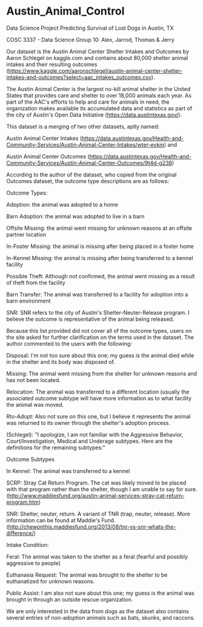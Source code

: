 # Austin_Animal_Control
Data Science Project Predicting Survival of Lost Dogs in Austin, TX

COSC 3337 - Data Science
Group 10: Alex, Jarrod, Thomas & Jerry

Our dataset is the Austin Animal Center Shelter Intakes and Outcomes by Aaron Schlegel on kaggle.com and contains about 80,000 shelter animal intakes and their resulting outcomes (https://www.kaggle.com/aaronschlegel/austin-animal-center-shelter-intakes-and-outcomes?select=aac_intakes_outcomes.csv).

The Austin Animal Center is the largest no-kill animal shelter in the United States that provides care and shelter to over 18,000 animals each year. As part of the AAC's efforts to help and care for animals in need, the organization makes available its accumulated data and statistics as part of the city of Austin's Open Data Initiative (https://data.austintexas.gov/).

This dataset is a merging of two other datasets, aptly named:

Austin Animal Center Intakes (https://data.austintexas.gov/Health-and-Community-Services/Austin-Animal-Center-Intakes/wter-evkm) and

Austin Animal Center Outcomes (https://data.austintexas.gov/Health-and-Community-Services/Austin-Animal-Center-Outcomes/9t4d-g238)

According to the author of the dataset, who copied from the original Outcomes dataset, the outcome type descriptions are as follows:

Outcome Types:

Adoption: the animal was adopted to a home

Barn Adoption: the animal was adopted to live in a barn

Offsite Missing: the animal went missing for unknown reasons at an offsite partner location

In-Foster Missing: the animal is missing after being placed in a foster home

In-Kennel Missing: the animal is missing after being transferred to a kennel facility

Possible Theft: Although not confirmed, the animal went missing as a result of theft from the facility

Barn Transfer: The animal was transferred to a facility for adoption into a barn environment

SNR: SNR refers to the city of Austin's Shelter-Neuter-Release program. I believe the outcome is representative of the     animal being released.

Because this list provided did not cover all of the outcome types, users on the site asked for further clarification on the terms used in the dataset. The author commented to the users with the following:

Disposal: I'm not too sure about this one; my guess is the animal died while in the shelter and its body was disposed       of.

Missing: The animal went missing from the shelter for unknown reasons and has not been located.

Relocation: The animal was transferred to a different location (usually the associated outcome subtype will have more       information as to what facility the animal was moved.

Rto-Adopt: Also not sure on this one, but I believe it represents the animal was returned to its owner through the shelter's adoption process.

(Schlegel): "I apologize, I am not familiar with the Aggressive Behavior, Court/Investigation, Medical and Underage subtypes. Here are the definitions for the remaining subtypes:"

Outcome Subtypes

In Kennel: The animal was transferred to a kennel

SCRP: Stray Cat Return Program. The cat was likely moved to be placed with that program rather than the shelter, though I am unable to say for sure.
(http://www.maddiesfund.org/austin-animal-services-stray-cat-return-program.htm)

SNR: Shelter, neuter, return. A variant of TNR (trap, neuter, release). More information can be found at Maddie's Fund.
(http://chewonthis.maddiesfund.org/2013/08/tnr-vs-snr-whats-the-difference/)

Intake Condition:

Feral: The animal was taken to the shelter as a feral (fearful and possibly aggressive to people)

Euthanasia Request: The animal was brought to the shelter to be euthanatized for unknown reasons.

Public Assist: I am also not sure about this one; my guess is the animal was brought in through an outside rescue organization.

We are only interested in the data from dogs as the dataset also contains several entries of non-adoption animals such as bats, skunks, and raccons.
